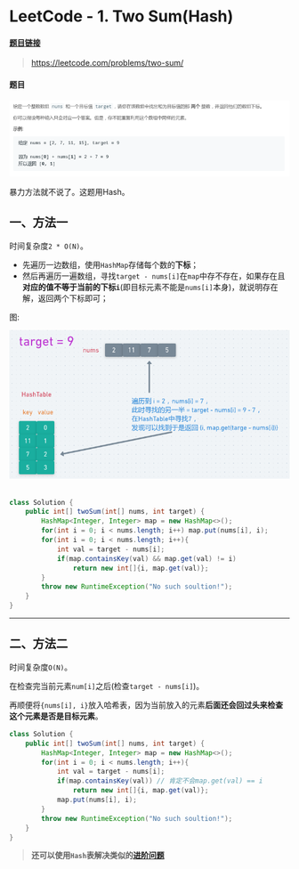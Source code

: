 # LeetCode - 1. Two Sum(Hash)

#### [题目链接](https://leetcode.com/problems/two-sum/)

> https://leetcode.com/problems/two-sum/

#### 题目
![在这里插入图片描述](images/1_t.png)

暴力方法就不说了。这题用Hash。

## 一、方法一

时间复杂度`2 * O(N)`。

* 先遍历一边数组，使用`HashMap`存储每个数的**下标**；
* 然后再遍历一遍数组，寻找`target - nums[i]`在`map`中存不存在，如果存在且**对应的值不等于当前的下标`i`**(即目标元素不能是`nums[i]`本身)，就说明存在解，返回两个下标即可；

图: 

<div align="center"><img src="images/xin_1.png"></div><br>

```java
class Solution {
    public int[] twoSum(int[] nums, int target) {
        HashMap<Integer, Integer> map = new HashMap<>();
        for(int i = 0; i < nums.length; i++) map.put(nums[i], i); 
        for(int i = 0; i < nums.length; i++){
            int val = target - nums[i];
            if(map.containsKey(val) && map.get(val) != i)
                return new int[]{i, map.get(val)};
        }
        throw new RuntimeException("No such soultion!");
    }
}
```
***
## 二、方法二

时间复杂度`O(N)`。

在检查完当前元素`num[i]`之后(检查`target - nums[i]`)。

再顺便将`{nums[i], i}`放入哈希表，因为当前放入的元素**后面还会回过头来检查这个元素是否是目标元素**。

```java
class Solution {
    public int[] twoSum(int[] nums, int target) {
        HashMap<Integer, Integer> map = new HashMap<>();
        for(int i = 0; i < nums.length; i++){
            int val = target - nums[i];
            if(map.containsKey(val)) // 肯定不会map.get(val) == i 
                return new int[]{i, map.get(val)};
            map.put(nums[i], i);
        }
        throw new RuntimeException("No such soultion!");
    }
}
```

> **还可以使用`Hash`表解决类似的[进阶问题](https://blog.csdn.net/zxzxzx0119/article/details/81604489)**<font>